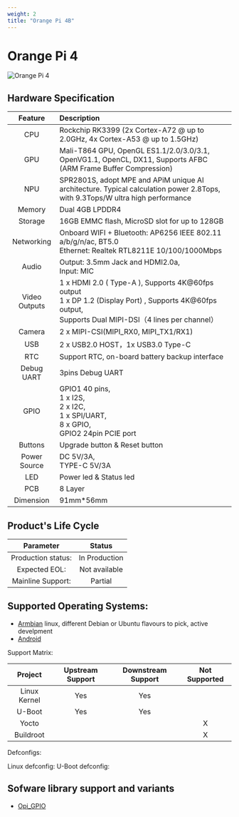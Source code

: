 ```yaml
---
weight: 2
title: "Orange Pi 4B"
---
```


<!-- Board Official Name -->
# Orange Pi 4

<!-- Image, prefer raw ones with no comments or marks -->

![Orange Pi 4](/images/opi4b.jpg "Orange Pi 4")



<!-- Hardware description, taken from the OPI product page-->
## Hardware Specification
|Feature|Description|
|:--:|:-- |
|CPU | Rockchip RK3399 (2x Cortex-A72 @ up to 2.0GHz, 4x Cortex-A53 @ up to 1.5GHz) |
|GPU | Mali-T864 GPU, OpenGL ES1.1/2.0/3.0/3.1, OpenVG1.1, OpenCL, DX11, Supports AFBC (ARM Frame Buffer Compression)|
| NPU | SPR2801S, adopt MPE and APiM unique AI architecture. Typical calculation power 2.8Tops, with 9.3Tops/W ultra high performance |
|Memory| Dual 4GB LPDDR4 |
| Storage | 16GB EMMC flash, MicroSD slot for up to 128GB  |
|Networking | Onboard WIFI + Bluetooth: AP6256 IEEE 802.11 a/b/g/n/ac, BT5.0<br> Ethernet: Realtek RTL8211E 10/100/1000Mbps|
|Audio | Output: 3.5mm Jack and HDMI2.0a,<br> Input: MIC|
|Video Outputs | 1 x HDMI 2.0 ( Type-A ), Supports 4K@60fps output<br> 1 x DP 1.2 (Display Port) , Supports 4K@60fps output,<br> Supports Dual MIPI-DSI（4 lines per channel）|
|Camera | 2 x MIPI-CSI(MIPI_RX0, MIPI_TX1/RX1) |
|USB | 2 x USB2.0 HOST，1x USB3.0 Type-C|
|RTC | Support RTC, on-board battery backup interface |
|Debug UART | 3pins Debug UART |
|GPIO | GPIO1 40 pins,<br> 1 x I2S,<br> 2 x I2C,<br> 1 x SPI/UART,<br> 8 x GPIO,<br> GPIO2 24pin PCIE port|
|Buttons | Upgrade button & Reset button|
|Power Source | DC 5V/3A,<br> TYPE-C 5V/3A|
|LED | Power led & Status led|
|PCB | 8 Layer|
|Dimension| 91mm*56mm |


<!--  OEM data (must be coordinated/configrmed with Orange Pi)-->
## Product's Life Cycle

| Parameter | Status  |
|:--:|:--:|
| Production status: | In Production |
| Expected EOL: | Not available |
| Mainline Support:| Partial |

<!-- OS Support with links to the download page if possible -->
## Supported Operating Systems: 

- [Armbian](https://www.armbian.com/orange-pi-4/) linux, different Debian or Ubuntu flavours to pick, active develpment
- [Android](#)


Support Matrix: 

| Project |  Upstream Support | Downstream Support | Not Supported | 
|:--:|:--:|:--:|:--:|
| Linux Kernel | Yes | Yes | | 
|U-Boot| Yes | Yes||
| Yocto| | | X |
|Buildroot| | |X|

Defconfigs: 
    
Linux defconfig: 
U-Boot defconfig: 

<!-- Specific Library support (always with the link to the lib code) -->
## Sofware library support and variants
- [Opi_GPIO](https://github.com/user_/lib_)